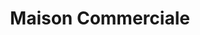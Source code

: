 ---
title: "Maison Commerciale"
url: /kinshasa/maison-commerciale-boulevard-mandela/
shop: centre commercial
---